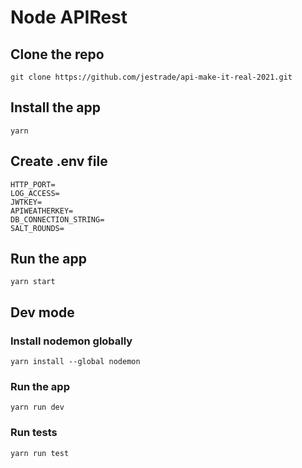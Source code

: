 # Node APIRest

## Clone the repo

```
git clone https://github.com/jestrade/api-make-it-real-2021.git
```

## Install the app

```
yarn
```

## Create .env file

```
HTTP_PORT=
LOG_ACCESS=
JWTKEY=
APIWEATHERKEY=
DB_CONNECTION_STRING=
SALT_ROUNDS=
```

## Run the app

```
yarn start
```

## Dev mode

### Install nodemon globally

```
yarn install --global nodemon
```

### Run the app

```
yarn run dev
```

### Run tests

```
yarn run test
```

